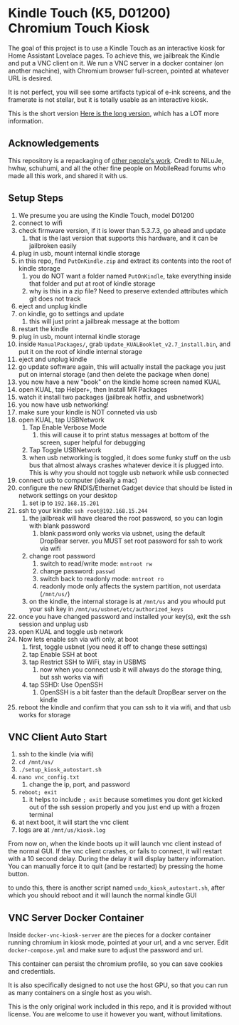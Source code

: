 # Kindle Touch (K5, D01200) Chromium Touch Kiosk

The goal of this project is to use a Kindle Touch as an interactive kiosk for Home Assistant Lovelace pages. To achieve this,
we jailbreak the Kindle and put a VNC client on it. We run a VNC server in a docker container (on another machine), with Chromium browser full-screen,
pointed at whatever URL is desired. 

It is not perfect, you will see some artifacts typical of e-ink screens, and the framerate is
not stellar, but it is totally usable as an interactive kiosk.

This is the short version [Here is the long version](MoreInformation.md), which has a LOT more information.

## Acknowledgements
This repository is a repackaging of [other people's work](https://wiki.mobileread.com/wiki/K5_Index). 
Credit to NiLuJe, hwhw, schuhumi, and all the other fine people on MobileRead forums who made all this work, and shared it with us.

## Setup Steps

1. We presume you are using the Kindle Touch, model D01200
2. connect to wifi
3. check firmware version, if it is lower than 5.3.7.3, go ahead and update
   1. that is the last version that supports this hardware, and it can be jailbroken easily
4. plug in usb, mount internal kindle storage
5. in this repo, find `PutOnKindle.zip` and extract its contents into the root of kindle storage
   1. you do NOT want a folder named `PutOnKindle`, take everything inside that folder and put at root of kindle storage
   2. why is this in a zip file? Need to preserve extended attributes which git does not track
6. eject and unplug kindle
7. on kindle, go to settings and update
   1. this will just print a jailbreak message at the bottom 
8. restart the kindle
9. plug in usb, mount internal kindle storage
10. inside `ManualPackages/`, grab `Update_KUALBooklet_v2.7_install.bin`, and put it on the root of kindle internal storage
11. eject and unplug kindle
12. go update software again, this will actually install the package you just put on internal storage (and then delete the package when done)
13. you now have a new "book" on the kindle home screen named KUAL
14. open KUAL, tap Helper+, then Install MR Packages
15. watch it install two packages (jailbreak hotfix, and usbnetwork)
16. you now have usb networking!
17. make sure your kindle is NOT conneted via usb
18. open KUAL, tap USBNetwork
    1. Tap Enable Verbose Mode
       1. this will cause it to print status messages at bottom of the screen, super helpful for debugging
    2. Tap Toggle USBNetwork
    3. when usb networking is toggled, it does some funky stuff on the usb bus that almost always crashes whatever device it is plugged into. This is why you should not toggle usb network while usb connected
19. connect usb to computer (ideally a mac)
20. configure the new RNDIS/Ethernet Gadget device that should be listed in network settings on your desktop
    1. set ip to `192.168.15.201`
21. ssh to your kindle: `ssh root@192.168.15.244`
    1. the jailbreak will have cleared the root password, so you can login with blank password
       1. blank password only works via usbnet, using the default DropBear server. you MUST set root password for ssh to work via wifi
    2. change root password
       1. switch to read/write mode: `mntroot rw`
       2. change password: `passwd`
       3. switch back to readonly mode: `mntroot ro`
       4. readonly mode only affects the system partition, not userdata (`/mnt/us/`)
    3. on the kindle, the internal storage is at `/mnt/us` and you whould put your ssh key in `/mnt/us/usbnet/etc/authorized_keys`
22. once you have changed password and installed your key(s), exit the ssh session and unplug usb
23. open KUAL and toggle usb network
24. Now lets enable ssh via wifi only, at boot
    1. first, toggle usbnet (you need it off to change these settings)
    2. tap Enable SSH at boot
    3. tap Restrict SSH to WiFi, stay in USBMS
       1. now when you connect usb it will always do the storage thing, but ssh works via wifi
    4. tap SSHD: Use OpenSSH
       1. OpenSSH is a bit faster than the default DropBear server on the kindle
25. reboot the kindle and confirm that you can ssh to it via wifi, and that usb works for storage

## VNC Client Auto Start

1. ssh to the kindle (via wifi)
2. `cd /mnt/us/`
3. `./setup_kiosk_autostart.sh`
4. `nano vnc_config.txt`
   1. change the ip, port, and password
5. `reboot; exit`
   1. it helps to include `; exit` because sometimes you dont get kicked out of the ssh session properly and you just end up with a frozen terminal
6. at next boot, it will start the vnc client
7. logs are at `/mnt/us/kiosk.log`

From now on, when the kinde boots up it will launch vnc client instead of the normal GUI. 
If the vnc client crashes, or fails to connect, it will restart with a 10 second delay.
During the delay it will display battery information. 
You can manually force it to quit (and be restarted) by pressing the home button. 

to undo this, there is another script named `undo_kiosk_autostart.sh`, after which you should reboot and it will launch the normal kindle GUI

## VNC Server Docker Container

Inside `docker-vnc-kiosk-server` are the pieces for a docker container running chromium in kiosk mode, pointed at your url, and a vnc server.
Edit `docker-compose.yml` and make sure to adjust the password and url.

This container can persist the chromium profile, so you can save cookies and credentials.

It is also specifically designed to not use the host GPU, so that you can run as many containers on a single host as you wish.

This is the only original work included in this repo, and it is provided without license. You are welcome to use it however you want, without limitations.
